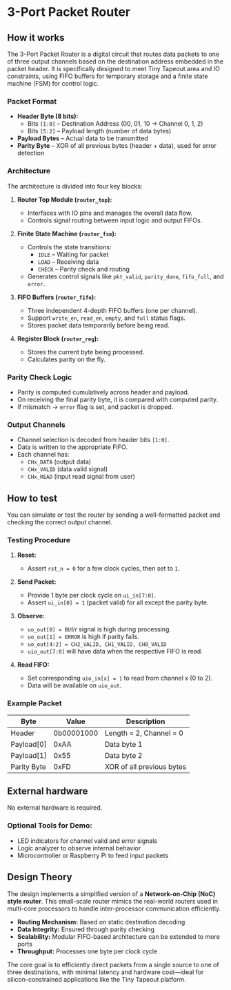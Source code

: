 # 3-Port Packet Router

## How it works

The 3-Port Packet Router is a digital circuit that routes data packets to one of three output channels based on the destination address embedded in the packet header. It is specifically designed to meet Tiny Tapeout area and IO constraints, using FIFO buffers for temporary storage and a finite state machine (FSM) for control logic.

### Packet Format

- **Header Byte (8 bits):**
  - Bits `[1:0]` – Destination Address (00, 01, 10 → Channel 0, 1, 2)
  - Bits `[5:2]` – Payload length (number of data bytes)
- **Payload Bytes** – Actual data to be transmitted
- **Parity Byte** – XOR of all previous bytes (header + data), used for error detection

### Architecture

The architecture is divided into four key blocks:

1. **Router Top Module (`router_top`):**  
   - Interfaces with IO pins and manages the overall data flow.
   - Controls signal routing between input logic and output FIFOs.

2. **Finite State Machine (`router_fsm`):**  
   - Controls the state transitions:
     - `IDLE` – Waiting for packet
     - `LOAD` – Receiving data
     - `CHECK` – Parity check and routing
   - Generates control signals like `pkt_valid`, `parity_done`, `fifo_full`, and `error`.

3. **FIFO Buffers (`router_fifo`):**  
   - Three independent 4-depth FIFO buffers (one per channel).
   - Support `write_en`, `read_en`, `empty`, and `full` status flags.
   - Stores packet data temporarily before being read.

4. **Register Block (`router_reg`):**  
   - Stores the current byte being processed.
   - Calculates parity on the fly.

### Parity Check Logic

- Parity is computed cumulatively across header and payload.
- On receiving the final parity byte, it is compared with computed parity.
- If mismatch → `error` flag is set, and packet is dropped.

### Output Channels

- Channel selection is decoded from header bits `[1:0]`.
- Data is written to the appropriate FIFO.
- Each channel has:
  - `CHx_DATA` (output data)
  - `CHx_VALID` (data valid signal)
  - `CHx_READ` (input read signal from user)

## How to test

You can simulate or test the router by sending a well-formatted packet and checking the correct output channel.

### Testing Procedure

1. **Reset:**  
   - Assert `rst_n = 0` for a few clock cycles, then set to `1`.

2. **Send Packet:**  
   - Provide 1 byte per clock cycle on `ui_in[7:0]`.
   - Assert `ui_in[0] = 1` (packet valid) for all except the parity byte.

3. **Observe:**
   - `uo_out[0] = BUSY` signal is high during processing.
   - `uo_out[1] = ERROR` is high if parity fails.
   - `uo_out[4:2] = CH2_VALID, CH1_VALID, CH0_VALID`
   - `uio_out[7:0]` will have data when the respective FIFO is read.

4. **Read FIFO:**
   - Set corresponding `uio_in[x] = 1` to read from channel x (0 to 2).
   - Data will be available on `uio_out`.

### Example Packet

| Byte         | Value     | Description                    |
|--------------|-----------|--------------------------------|
| Header       | 0b00001000 | Length = 2, Channel = 0       |
| Payload[0]   | 0xAA      | Data byte 1                    |
| Payload[1]   | 0x55      | Data byte 2                    |
| Parity Byte  | 0xFD      | XOR of all previous bytes      |

## External hardware

No external hardware is required.

### Optional Tools for Demo:

- LED indicators for channel valid and error signals
- Logic analyzer to observe internal behavior
- Microcontroller or Raspberry Pi to feed input packets

## Design Theory

The design implements a simplified version of a **Network-on-Chip (NoC) style router**. This small-scale router mimics the real-world routers used in multi-core processors to handle inter-processor communication efficiently.

- **Routing Mechanism:** Based on static destination decoding
- **Data Integrity:** Ensured through parity checking
- **Scalability:** Modular FIFO-based architecture can be extended to more ports
- **Throughput:** Processes one byte per clock cycle

The core goal is to efficiently direct packets from a single source to one of three destinations, with minimal latency and hardware cost—ideal for silicon-constrained applications like the Tiny Tapeout platform.
